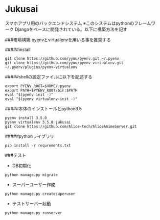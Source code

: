 # Jukusai

スマホアプリ用のバックエンドシステム
※このシステムはpythonのフレームワーク Djangoをベースに開発されている。以下に構築方法を記す

###環境構築
pyenvとvirtualenvを用いる事を推奨する

#####install

```
git clone https://github.com/yyuu/pyenv.git ~/.pyenv
git clone https://github.com/yyuu/pyenv-virtualenv.git ~/.pyenv/plugins/pyenv-virtualenv
```

#####shellの設定ファイルに以下を記述する

```
export PYENV_ROOT=$HOME/.pyenv
export PATH=$PYENV_ROOT/bin:$PATH
eval "$(pyenv init -)"
eval "$(pyenv virtualenv-init -)"
```

#####本体のインストールとpython3.5

```
pyenv install 3.5.0
pyenv virtualenv 3.5.0 jukusai
git clone https://github.com/Alice-tech/AliceAnimeServer.git
```

#####pythonライブラリ

```
pip install -r requrements.txt
```

###テスト

* DB初期化

```
python manage.py migrate
```

* スーパーユーザー作成

```
python manage.py createsuperuser
```


* テストサーバー起動

```
python manage.py runserver
```
